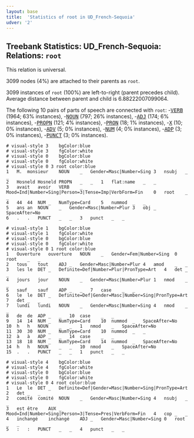 ```yaml
---
layout: base
title:  'Statistics of root in UD_French-Sequoia'
udver: '2'
---
```


## Treebank Statistics: UD_French-Sequoia: Relations: `root`

This relation is universal.

3099 nodes (4%) are attached to their parents as `root`.

3099 instances of `root` (100%) are left-to-right (parent precedes child).
Average distance between parent and child is 6.88222007099064.

The following 10 pairs of parts of speech are connected with `root`: -<tt><a href="fr_sequoia-pos-VERB.html">VERB</a></tt> (1964; 63% instances), -<tt><a href="fr_sequoia-pos-NOUN.html">NOUN</a></tt> (797; 26% instances), -<tt><a href="fr_sequoia-pos-ADJ.html">ADJ</a></tt> (174; 6% instances), -<tt><a href="fr_sequoia-pos-PROPN.html">PROPN</a></tt> (121; 4% instances), -<tt><a href="fr_sequoia-pos-PRON.html">PRON</a></tt> (18; 1% instances), -<tt><a href="fr_sequoia-pos-X.html">X</a></tt> (10; 0% instances), -<tt><a href="fr_sequoia-pos-ADV.html">ADV</a></tt> (5; 0% instances), -<tt><a href="fr_sequoia-pos-NUM.html">NUM</a></tt> (4; 0% instances), -<tt><a href="fr_sequoia-pos-ADP.html">ADP</a></tt> (3; 0% instances), -<tt><a href="fr_sequoia-pos-PUNCT.html">PUNCT</a></tt> (3; 0% instances).


~~~ conllu
# visual-style 3	bgColor:blue
# visual-style 3	fgColor:white
# visual-style 0	bgColor:blue
# visual-style 0	fgColor:white
# visual-style 0 3 root	color:blue
1	M.	monsieur	NOUN	_	Gender=Masc|Number=Sing	3	nsubj	_	_
2	Hosneld	Hosneld	PROPN	_	_	1	flat:name	_	_
3	avait	avoir	VERB	_	Mood=Ind|Number=Sing|Person=3|Tense=Imp|VerbForm=Fin	0	root	_	_
4	44	44	NUM	_	NumType=Card	5	nummod	_	_
5	ans	an	NOUN	_	Gender=Masc|Number=Plur	3	obj	_	SpaceAfter=No
6	.	.	PUNCT	_	_	3	punct	_	_

~~~


~~~ conllu
# visual-style 1	bgColor:blue
# visual-style 1	fgColor:white
# visual-style 0	bgColor:blue
# visual-style 0	fgColor:white
# visual-style 0 1 root	color:blue
1	Ouverture	ouverture	NOUN	_	Gender=Fem|Number=Sing	0	root	_	_
2	tous	tout	ADJ	_	Gender=Masc|Number=Plur	4	amod	_	_
3	les	le	DET	_	Definite=Def|Number=Plur|PronType=Art	4	det	_	_
4	jours	jour	NOUN	_	Gender=Masc|Number=Plur	1	nmod	_	_
5	sauf	sauf	ADP	_	_	7	case	_	_
6	le	le	DET	_	Definite=Def|Gender=Masc|Number=Sing|PronType=Art	7	det	_	_
7	lundi	lundi	NOUN	_	Gender=Masc|Number=Sing	4	nmod	_	_
8	de	de	ADP	_	_	10	case	_	_
9	14	14	NUM	_	NumType=Card	10	nummod	_	SpaceAfter=No
10	h	h	NOUN	_	_	1	nmod	_	SpaceAfter=No
11	30	30	NUM	_	NumType=Card	10	nummod	_	_
12	à	à	ADP	_	_	14	case	_	_
13	18	18	NUM	_	NumType=Card	14	nummod	_	SpaceAfter=No
14	h	h	NOUN	_	_	10	nmod	_	SpaceAfter=No
15	.	.	PUNCT	_	_	1	punct	_	_

~~~


~~~ conllu
# visual-style 4	bgColor:blue
# visual-style 4	fgColor:white
# visual-style 0	bgColor:blue
# visual-style 0	fgColor:white
# visual-style 0 4 root	color:blue
1	Le	le	DET	_	Definite=Def|Gender=Masc|Number=Sing|PronType=Art	2	det	_	_
2	comité	comité	NOUN	_	Gender=Masc|Number=Sing	4	nsubj	_	_
3	est	être	AUX	_	Mood=Ind|Number=Sing|Person=3|Tense=Pres|VerbForm=Fin	4	cop	_	_
4	inchangé	inchangé	ADJ	_	Gender=Masc|Number=Sing	0	root	_	_
5	:	:	PUNCT	_	_	4	punct	_	_

~~~


